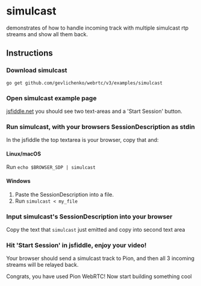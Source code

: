# simulcast
demonstrates of how to handle incoming track with multiple simulcast rtp streams and show all them back.

## Instructions
### Download simulcast
```
go get github.com/gevlichenko/webrtc/v3/examples/simulcast
```

### Open simulcast example page
[jsfiddle.net](https://jsfiddle.net/rxk4bftc) you should see two text-areas and a 'Start Session' button.

### Run simulcast, with your browsers SessionDescription as stdin
In the jsfiddle the top textarea is your browser, copy that and:
#### Linux/macOS
Run `echo $BROWSER_SDP | simulcast`
#### Windows
1. Paste the SessionDescription into a file.
1. Run `simulcast < my_file`

### Input simulcast's SessionDescription into your browser
Copy the text that `simulcast` just emitted and copy into second text area

### Hit 'Start Session' in jsfiddle, enjoy your video!
Your browser should send a simulcast track to Pion, and then all 3 incoming streams will be relayed back.

Congrats, you have used Pion WebRTC! Now start building something cool

